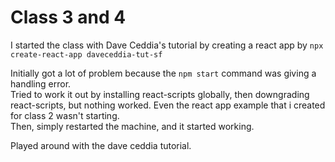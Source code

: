 # Class 3 and 4

I started the class with Dave Ceddia's tutorial by creating a react app by
`npx create-react-app daveceddia-tut-sf`

Initially got a lot of problem because the `npm start` command was giving a handling error.  
Tried to work it out by installing react-scripts globally, then downgrading react-scripts, but nothing worked. Even the react app example that i created for class 2 wasn't starting.  
Then, simply restarted the machine, and it started working.  

Played around with the dave ceddia tutorial.  
